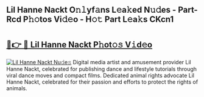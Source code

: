 ## Lil Hanne Nackt O𝚗𝚕yf𝚊ns L𝚎a𝚔ed N𝚞𝚍es - Part-Rcd P𝚑𝚘tos Vi𝚍𝚎o - H𝚘𝚝 Part L𝚎a𝚔s CKcn1

# <h2><a href="http://kfd2fsb.oniu.top/?m=Lil+Hanne+Nackt">🔗👉 🔴 Lil Hanne Nackt P𝚑ot𝚘𝚜 V𝚒d𝚎o</a></h2>

[![Lil Hanne Nackt Nu𝚍e𝚜](https://i.imgur.com/0qMVB7G.gif)](http://kfd2fsb.oniu.top/?m=Lil+Hanne+Nackt)
Digital media artist and amusement provider Lil Hanne Nackt, celebrated for publishing dance and lifestyle tutorials through viral dance moves and compact films. Dedicated animal rights advocate Lil Hanne Nackt, celebrated for their passion and efforts to protect the rights of animals.  

